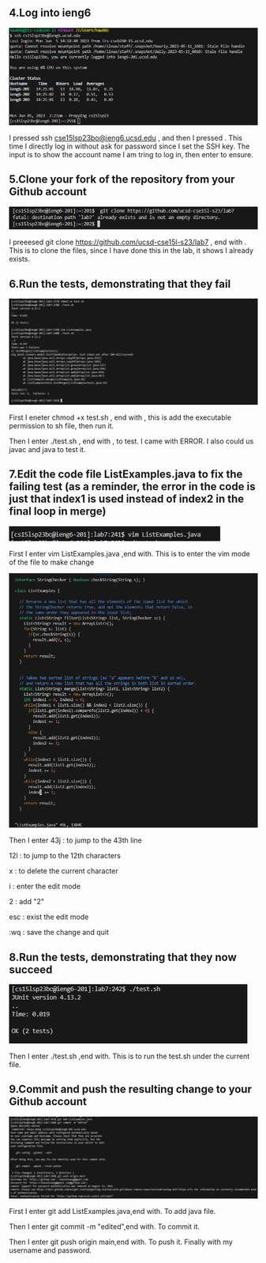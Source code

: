 ## 4.Log into ieng6
![Image](lab4-ex-1.png)


I pressed ssh cse15lsp23bo@ieng6.ucsd.edu , and then I pressed <enter> . This time I directly log in without ask for password since I set the SSH key. The input is to show the account name I am tring to log in, then enter to ensure. 

  
## 5.Clone your fork of the repository from your Github account
![Image](Report-4-2.png)
  
  
I preeesed git clone https://github.com/ucsd-cse15l-s23/lab7 , end with <enter>. This is to clone the files, since I have done this in the lab, it shows I already exists.
  
  
## 6.Run the tests, demonstrating that they fail
![Image](Report-4-4.png)
  
  
First I eneter chmod +x test.sh , end with<enter> , this is add the executable permission to sh file, then run it. 
  
  
Then I enter ./test.sh , end with<enter> , to test. I came with ERROR. I also could us javac and java to test it.


## 7.Edit the code file ListExamples.java to fix the failing test (as a reminder, the error in the code is just that index1 is used instead of index2 in the final loop in merge)
![Image](Report-4-5.png)
  
  
First I enter vim ListExamples.java ,end with<enter>. This is to enter the vim mode of the file to make change
  

![Image](Report-4-6.png)
  
  
Then I enter 43j : to jump to the 43th line
  
  
12l : to jump to the 12th characters
  
  
x : to delete the current character
  
  
i : enter the edit mode
  
  
2 : add "2"
  
  
esc : exist the edit mode
  
  
:wq : save the change and quit

  
## 8.Run the tests, demonstrating that they now succeed
![Image](Report-4-7.png)
  
  
Then I enter ./test.sh ,end with<enter>. This is to run the test.sh under the current file.
  
## 9.Commit and push the resulting change to your Github account
![Image](Report-4-8.png)
  
  
First I enter git add ListExamples.java,end with<enter>. To add java file. 
  

Then I enter git commit -m "edited",end with<enter>.  To commit it. 
  
  
Then I enter  git push origin main,end with<enter>. To push it. Finally with my username and password.
